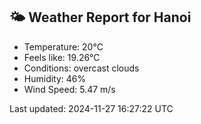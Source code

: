 <!-- WEATHER-START -->
## 🌤 Weather Report for Hanoi

- Temperature: 20°C
- Feels like: 19.26°C
- Conditions: overcast clouds
- Humidity: 46%
- Wind Speed: 5.47 m/s

Last updated: 2024-11-27 16:27:22 UTC
<!-- WEATHER-END -->
